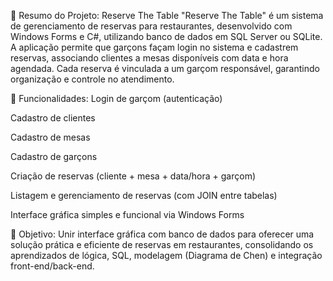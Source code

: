 🧾 Resumo do Projeto: Reserve The Table
"Reserve The Table" é um sistema de gerenciamento de reservas para restaurantes, desenvolvido com Windows Forms e C#, utilizando banco de dados em SQL Server ou SQLite. A aplicação permite que garçons façam login no sistema e cadastrem reservas, associando clientes a mesas disponíveis com data e hora agendada. Cada reserva é vinculada a um garçom responsável, garantindo organização e controle no atendimento.

🔧 Funcionalidades:
Login de garçom (autenticação)

Cadastro de clientes

Cadastro de mesas

Cadastro de garçons

Criação de reservas (cliente + mesa + data/hora + garçom)

Listagem e gerenciamento de reservas (com JOIN entre tabelas)

Interface gráfica simples e funcional via Windows Forms

🎯 Objetivo:
Unir interface gráfica com banco de dados para oferecer uma solução prática e eficiente de reservas em restaurantes, consolidando os aprendizados de lógica, SQL, modelagem (Diagrama de Chen) e integração front-end/back-end.
